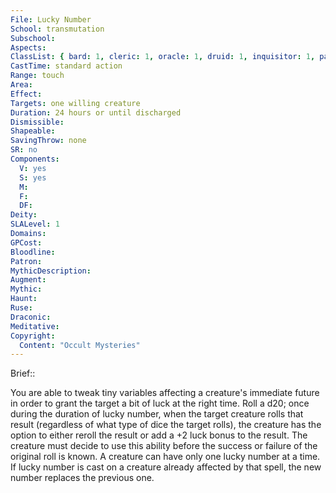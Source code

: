 ```yaml
---
File: Lucky Number
School: transmutation
Subschool: 
Aspects: 
ClassList: { bard: 1, cleric: 1, oracle: 1, druid: 1, inquisitor: 1, paladin: 1, sorcerer: 1, wizard: 1, summoner: 1, unchained summoner: 1, witch: 1 }
CastTime: standard action
Range: touch
Area: 
Effect: 
Targets: one willing creature
Duration: 24 hours or until discharged
Dismissible: 
Shapeable: 
SavingThrow: none
SR: no
Components:
  V: yes
  S: yes
  M: 
  F: 
  DF: 
Deity: 
SLALevel: 1
Domains: 
GPCost: 
Bloodline: 
Patron: 
MythicDescription: 
Augment: 
Mythic: 
Haunt: 
Ruse: 
Draconic: 
Meditative: 
Copyright:
  Content: "Occult Mysteries"
---
```

Brief:: 

You are able to tweak tiny variables affecting a creature's immediate future in order to grant the target a bit of luck at the right time. Roll a d20; once during the duration of lucky number, when the target creature rolls that result (regardless of what type of dice the target rolls), the creature has the option to either reroll the result or add a +2 luck bonus to the result. The creature must decide to use this ability before the success or failure of the original roll is known. A creature can have only one lucky number at a time. If lucky number is cast on a creature already affected by that spell, the new number replaces the previous one.
